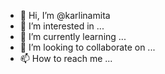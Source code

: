 - 👋 Hi, I’m @karlinamita
- 👀 I’m interested in ...
- 🌱 I’m currently learning ...
- 💞️ I’m looking to collaborate on ...
- 📫 How to reach me ...

<!---
karlinamita/karlinamita is a ✨ special ✨ repository because its `README.md` (this file) appears on your GitHub profile.
You can click the Preview link to take a look at your changes.
--->
